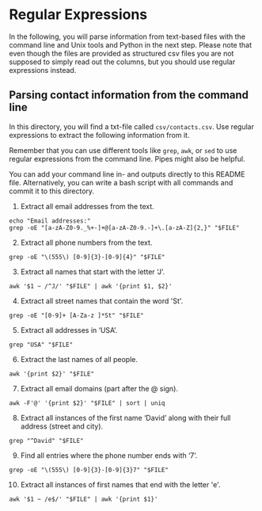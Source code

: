 # Regular Expressions

In the following, you will parse information from text-based files with the command line and Unix tools and Python in the next step. Please note that even though the files are provided as structured csv files you are not supposed to simply read out the columns, but you should use regular expressions instead.

## Parsing contact information from the command line

In this directory, you will find a txt-file called `csv/contacts.csv`. Use regular expressions to extract the following information from it.

Remember that you can use different tools like `grep`, `awk`, or `sed` to use regular expressions from the command line. Pipes might also be helpful. 

You can add your command line in- and outputs directly to this README file. Alternatively, you can write a bash script with all commands and commit it to this directory.

1. Extract all email addresses from the text.
``` 
echo "Email addresses:"
grep -oE "[a-zA-Z0-9._%+-]+@[a-zA-Z0-9.-]+\.[a-zA-Z]{2,}" "$FILE"
``` 
2. Extract all phone numbers from the text.
``` 
grep -oE "\(555\) [0-9]{3}-[0-9]{4}" "$FILE"
``` 
3. Extract all names that start with the letter ‘J’.
``` 
awk '$1 ~ /^J/' "$FILE" | awk '{print $1, $2}'
``` 
4. Extract all street names that contain the word 'St'.
``` 
grep -oE "[0-9]+ [A-Za-z ]*St" "$FILE"
``` 
5. Extract all addresses in ‘USA’.
``` 
grep "USA" "$FILE"
``` 
6. Extract the last names of all people.
``` 
awk '{print $2}' "$FILE"
``` 
7. Extract all email domains (part after the @ sign).
``` 
awk -F'@' '{print $2}' "$FILE" | sort | uniq
``` 
8.	Extract all instances of the first name ‘David’ along with their full address (street and city).
``` 
grep "^David" "$FILE"
``` 
9.	Find all entries where the phone number ends with ‘7’.
``` 
grep -oE "\(555\) [0-9]{3}-[0-9]{3}7" "$FILE"
``` 
10.	Extract all instances of first names that end with the letter 'e'.
``` 
awk '$1 ~ /e$/' "$FILE" | awk '{print $1}'
``` 
